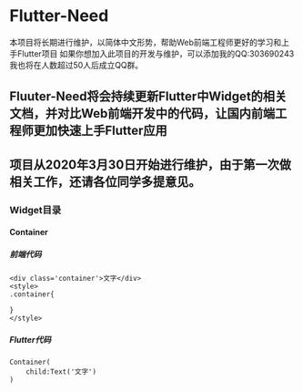 # Flutter-Need
本项目将长期进行维护，以简体中文形势，帮助Web前端工程师更好的学习和上手Flutter项目
如果你想加入此项目的开发与维护，可以添加我的QQ:303690243
我也将在人数超过50人后成立QQ群。
## Fluuter-Need将会持续更新Flutter中Widget的相关文档，并对比Web前端开发中的代码，让国内前端工程师更加快速上手Flutter应用
## 项目从2020年3月30日开始进行维护，由于第一次做相关工作，还请各位同学多提意见。
### Widget目录
#### Container
##### 前端代码
```
<div class='container'>文字</div>
<style>
.container{

}
</style>
```
##### Flutter代码

```
Container(
    child:Text('文字')
)
```
